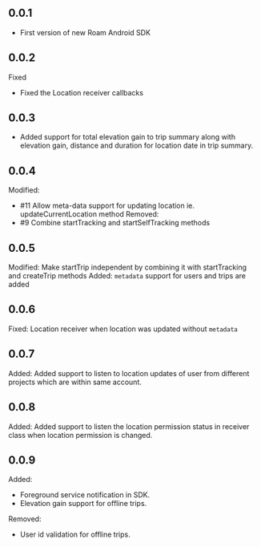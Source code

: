 ## 0.0.1

* First version of new Roam Android SDK

## 0.0.2
Fixed

- Fixed the Location receiver callbacks


## 0.0.3

- Added support for total elevation gain to trip summary along with elevation gain, distance and duration for location date in trip summary.

## 0.0.4

Modified:
- #11 Allow meta-data support for updating location ie. updateCurrentLocation method
Removed:
- #9 Combine startTracking and startSelfTracking methods

## 0.0.5

Modified:
Make startTrip independent by combining it with startTracking and createTrip methods
Added:
`metadata` support for users and trips are added

## 0.0.6

Fixed:
Location receiver when location was updated without `metadata`

## 0.0.7

Added:
Added support to listen to location updates of user from different projects which are within same account.

## 0.0.8

Added:
Added support to listen the location permission status in receiver class when location permission is changed.

## 0.0.9

Added:
- Foreground service notification in SDK.
- Elevation gain support for offline trips.

Removed:
- User id validation for offline trips.
